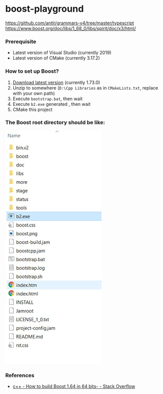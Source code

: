  boost-playground
 ================
 https://github.com/antlr/grammars-v4/tree/master/typescript
 https://www.boost.org/doc/libs/1_68_0/libs/spirit/doc/x3/html/
 
 ### Prerequisite
 - Latest version of Visual Studio (currently 2019)
 - Latest version of CMake (currently 3.17.2)
 
 ### How to set up Boost?
 1. [Download latest version](https://www.boost.org/users/download/#live)  (currently 1.73.0)
 2. Unzip to somewhere (`D:\Cpp Libraries` as in `CMakeLists.txt`, replace with your own path)
 3. Execute `bootstrap.bat`, then wait
 4. Execute `b2.exe` generated , then wait
 5. CMake this project
 
 ### The Boost root directory should be like:
 ![](boost.jpg)
 
 ### References
 - [c++ - How to build Boost 1.64 in 64 bits- - Stack Overflow](https://stackoverflow.com/questions/43946538/how-to-build-boost-1-64-in-64-bits/43950508)
